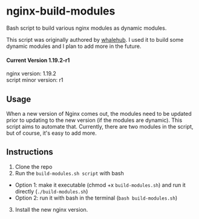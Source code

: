 # nginx-build-modules
Bash script to build various nginx modules as dynamic modules. 

This script was originally authored by [whalehub](https://github.com/whalehub). I used it to build some dynamic modules and I plan to add more in the future.

#### Current Version 1.19.2-r1
nginx version: 1.19.2  
script minor version: r1

## Usage
When a new version of Nginx comes out, the modules need to be updated prior to updating to the new version (if the modules are dynamic). This script aims to automate that. Currently, there are two modules in the script, but of course, it's easy to add more.

## Instructions
1. Clone the repo
2. Run the `build-modules.sh script` with bash 
 - Option 1: make it executable (chmod +x `build-modules.sh`) and run it directly (`./build-modules.sh`)
 - Option 2: run it with bash in the terminal (`bash build-modules.sh`)
3. Install the new nginx version. 
